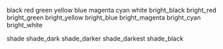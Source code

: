 black
red
green
yellow
blue
magenta
cyan
white
bright_black
bright_red
bright_green
bright_yellow
bright_blue
bright_magenta
bright_cyan
bright_white

shade
shade_dark
shade_darker
shade_darkest
shade_black
